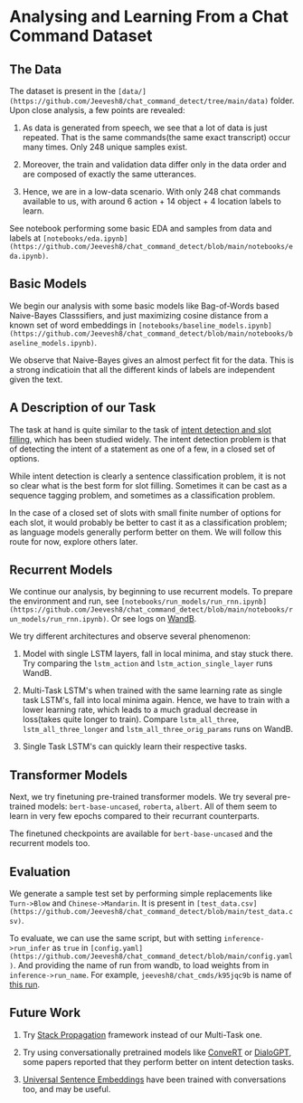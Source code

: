 # Analysing and Learning From a Chat Command Dataset

## The Data

The dataset is present in the ``[data/](https://github.com/Jeevesh8/chat_command_detect/tree/main/data)`` folder. Upon close analysis, a few points are revealed:

1. As data is generated from speech, we see that a lot of data is just repeated. That is the same commands(the same exact transcript) occur many times. Only 248 unique samples exist.

2. Moreover, the train and validation data differ only in the data order and are composed of exactly the same utterances.

3. Hence, we are in a low-data scenario. With only 248 chat commands available to us, with around 6 action + 14 object + 4 location labels to learn.

See notebook performing some basic EDA and samples from data and labels at ``[notebooks/eda.ipynb](https://github.com/Jeevesh8/chat_command_detect/blob/main/notebooks/eda.ipynb)``.

## Basic Models

We begin our analysis with some basic models like Bag-of-Words based Naive-Bayes Classsifiers, and just maximizing cosine distance from a known set of word embeddings in ``[notebooks/baseline_models.ipynb](https://github.com/Jeevesh8/chat_command_detect/blob/main/notebooks/baseline_models.ipynb)``.

We observe that Naive-Bayes gives an almost perfect fit for the data. This is a strong indicatioin that all the different kinds of labels are independent given the text.

## A Description of our Task

The task at hand is quite similar to the task of [intent detection and slot filling](http://nlpprogress.com/english/intent_detection_slot_filling.html), which has been studied widely. The intent detection problem is that of detecting the intent of a statement as one of a few, in a closed set of options.

While intent detection is clearly a sentence classification problem, it is not so clear what is the best form for slot filling. Sometimes
it can be cast as a sequence tagging problem, and sometimes as a classification problem.

In the case of a closed set of slots with small finite number of options for each slot, it would probably be better to cast it as
a classification problem; as language models generally perform better on them. We will follow this route for now, explore others later.

## Recurrent Models

We continue our analysis, by beginning to use recurrent models. To prepare the environment and run, see ``[notebooks/run_models/run_rnn.ipynb](https://github.com/Jeevesh8/chat_command_detect/blob/main/notebooks/run_models/run_rnn.ipynb)``. Or see logs on [WandB](https://wandb.ai/jeevesh8/chat_cmds).

We try different architectures and observe several phenomenon:

1. Model with single LSTM layers, fall in local minima, and stay stuck there. Try comparing the ``lstm_action`` and ``lstm_action_single_layer`` runs WandB.

2. Multi-Task LSTM's when trained with the same learning rate as single task LSTM's, fall into local minima again. Hence, we have to train with a lower learning rate, which leads to a much gradual decrease in loss(takes quite longer to train). Compare ``lstm_all_three``, ``lstm_all_three_longer`` and ``lstm_all_three_orig_params`` runs on WandB.

3. Single Task LSTM's can quickly learn their respective tasks.

## Transformer Models

Next, we try finetuning pre-trained transformer models. We try several pre-trained models: ``bert-base-uncased``, ``roberta``, ``albert``. All of them seem to learn in very few epochs compared to their recurrant counterparts.

The finetuned checkpoints are available for ``bert-base-uncased`` and the recurrent models too.

## Evaluation

We generate a sample test set by performing simple replacements like ``Turn->Blow`` and ``Chinese->Mandarin``. It is present in ``[test_data.csv](https://github.com/Jeevesh8/chat_command_detect/blob/main/test_data.csv)``.

To evaluate, we can use the same script, but with setting ``inference->run_infer`` as ``true`` in ``[config.yaml](https://github.com/Jeevesh8/chat_command_detect/blob/main/config.yaml)``. And providing the name of run from wandb, to load weights from in ``inference->run_name``. For example, ``jeevesh8/chat_cmds/k95jqc9b`` is name of [this run](https://wandb.ai/jeevesh8/chat_cmds/runs/k95jqc9b/).

## Future Work

1. Try [Stack Propagation](https://aclanthology.org/D19-1214.pdf) framework instead of our Multi-Task one.

2. Try using conversationally pretrained models like [ConveRT](https://aclanthology.org/2020.findings-emnlp.196.pdf) or [DialoGPT](https://paperswithcode.com/paper/a-bi-model-based-rnn-semantic-frame-parsing), some papers reported that they perform better on intent detection tasks.

3. [Universal Sentence Embeddings](https://www.tensorflow.org/hub/tutorials/semantic_similarity_with_tf_hub_universal_encoder) have been trained with conversations too, and may be useful.